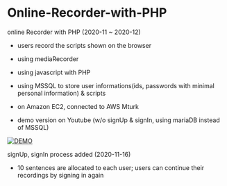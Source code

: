 # Online-Recorder-with-PHP
online Recorder with PHP (2020-11 ~ 2020-12)

- users record the scripts shown on the browser 
- using mediaRecorder
- using javascript with PHP
- using MSSQL to store user informations(ids, passwords with minimal personal information) & scripts 

- on Amazon EC2, connected to AWS Mturk 

- demo version on Youtube (w/o signUp & signIn, using mariaDB instead of MSSQL)

[![DEMO](https://user-images.githubusercontent.com/48278678/103871574-90775b80-5110-11eb-9063-a4bcf06cce93.JPG)](https://youtu.be/B_phmQJvpDY)

signUp, signIn process added (2020-11-16)
- 10 sentences are allocated to each user; users can continue their recordings by signing in again
